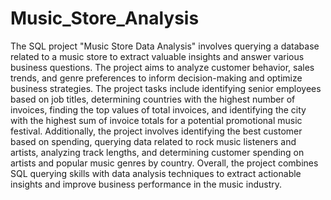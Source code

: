 # Music_Store_Analysis
The SQL project "Music Store Data Analysis" involves querying a database related to a music store to extract valuable insights and answer various business questions. 
The project aims to analyze customer behavior, sales trends, and genre preferences to inform decision-making and optimize business strategies.
The project tasks include identifying senior employees based on job titles, determining countries with the highest number of invoices, finding the top values of total invoices, and identifying the city with the highest sum of invoice totals for a potential promotional music festival. Additionally, the project involves identifying the best customer based on spending, querying data related to rock music listeners and artists, analyzing track lengths, and determining customer spending on artists and popular music genres by country.
Overall, the project combines SQL querying skills with data analysis techniques to extract actionable insights and improve business performance in the music industry.
